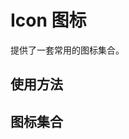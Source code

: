 <script>
    import AIcon from '@/components/icon/icon.vue';
    
    export default {
        components: { AIcon },
    };
</script>

# Icon 图标

提供了一套常用的图标集合。

## 使用方法
<AIcon name="setting" width="24" style="margin: 0 16px"></AIcon>
<AIcon name="love" width="24" color="#F78989" style="margin: 0 16px"></AIcon>

## 图标集合

<AIcon name="setting" width="24" style="margin: 0 16px"></AIcon>
<AIcon name="love" width="24" style="margin: 0 16px"></AIcon>
<AIcon name="edit" width="24" style="margin: 0 16px"></AIcon>
<AIcon name="clear" width="24" style="margin: 0 16px"></AIcon>
<AIcon name="play" width="24" style="margin: 0 16px"></AIcon>
<AIcon name="search" width="24" style="margin: 0 16px"></AIcon>
<AIcon name="download" width="24" style="margin: 0 16px"></AIcon>
